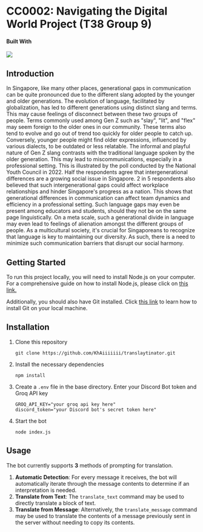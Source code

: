 # CC0002: Navigating the Digital World Project (T38 Group 9)

#### Built With
![](https://skillicons.dev/icons?i=nodejs,discordjs)
## Introduction
In Singapore, like many other places, generational gaps in communication can be quite pronounced due to the different slang adopted by the younger and older generations. The evolution of language, facilitated by globalization, has led to different generations using distinct slang and terms. This may cause feelings of disconnect between these two groups of people. Terms commonly used among Gen Z such as "slay", "lit", and "flex" may seem foreign to the older ones in our community. These terms also tend to evolve and go out of trend too quickly for older people to catch up. Conversely, younger people might find older expressions, influenced by various dialects, to be outdated or less relatable. The informal and playful nature of Gen Z slang contrasts with the traditional language spoken by the older generation. This may lead to miscommunications, especially in a professional setting. This is illustrated by the poll conducted by the National Youth Council in 2022. Half the respondents agree that intergenerational differences are a growing social issue in Singapore. 2 in 5 respondents also believed that such intergenerational gaps could affect workplace relationships and hinder Singapore's progress as a nation. This shows that generational differences in communication can affect team dynamics and efficiency in a professional setting. Such language gaps may even be present among educators and students, should they not be on the same page linguistically. On a meta scale, such a generational divide in language may even lead to feelings of alienation amongst the different groups of people. As a multicultural society, it's crucial for Singaporeans to recognize that language is key to maintaining our diversity. As such, there is a need to minimize such communication barriers that disrupt our social harmony.

## Getting Started
To run this project locally, you will need to install Node.js on your computer. For a comprehensive guide on how to install Node.js, please click on [this link.](https://nodejs.org/en/learn/getting-started/how-to-install-nodejs)

Additionally, you should also have Git installed. Click [this link](https://git-scm.com/book/en/v2/Getting-Started-Installing-Git#Installing) to learn how to install Git on your local machine.

## Installation
1. Clone this repository
   ```
   git clone https://github.com/KhAiiiiiii/translaytinator.git
   ```
2. Install the necessary dependencies
   ```
   npm install
   ```
3. Create a `.env` file in the base directory. Enter your Discord Bot token and Groq API key
   ```
   GROQ_API_KEY="your groq api key here"
   discord_token="your Discord bot's secret token here"
   ```
4. Start the bot
   ```
   node index.js
   ```

## Usage
The bot currently supports **3** methods of prompting for translation.
1. **Automatic Detection**: For every message it receives, the bot will automatically iterate through the message contents to determine if an interpretation is needed.
2. **Translate from Text**: The `translate_text` command may be used to directly translate a block of text.
3. **Translate from Message**: Alternatively, the `translate_message` command may be used to translate the contents of a message previously sent in the server without needing to copy its contents.
